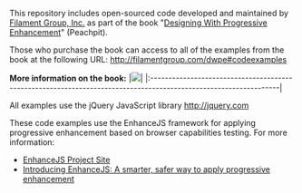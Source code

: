 This repository includes open-sourced code developed and maintained by [Filament Group, Inc.](http://filamentgroup.com) as part of the book "[Designing With Progressive Enhancement](http://filamentgroup.com/dwpe)" (Peachpit).

Those who purchase the book can access to all of the examples from the book at the following URL: http://filamentgroup.com/dwpe#codeexamples

**More information on the book:**
|<a href='http://filamentgroup.com/dwpe/'><img src='http://filamentgroup.com/dwpe/images/dwpe-bookcover.png' /></a>|
|:-----------------------------------------------------------------------------------------------------------------|

All examples use the jQuery JavaScript library http://jquery.com

These code examples use the EnhanceJS framework for applying progressive enhancement based on browser capabilities testing. For more information:
  * [EnhanceJS Project Site](http://code.google.com/p/enhancejs/)
  * [Introducing EnhanceJS: A smarter, safer way to apply progressive enhancement](http://www.filamentgroup.com/lab/introducing_enhancejs_smarter_safer_apply_progressive_enhancement/)
